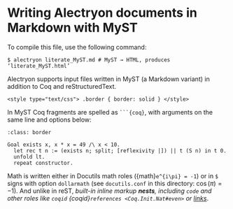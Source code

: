 Writing Alectryon documents in Markdown with MyST
=================================================

To compile this file, use the following command:

    $ alectryon literate_MyST.md # MyST → HTML, produces ‘literate_MyST.html’

Alectryon supports input files written in MyST (a Markdown variant) in addition to Coq and reStructuredText.

```{raw} html
<style type="text/css"> .border { border: solid } </style>
```

In MyST Coq fragments are spelled as ```` ```{coq} ````, with arguments on the same line and options below:

```{coq} unfold
:class: border

Goal exists x, x * x = 49 /\ x < 10.
  let rec t n := (exists n; split; [reflexivity |]) || t (S n) in t 0.
  unfold lt.
  repeat constructor.
```

Math is written either in Docutils math roles ({math}`e^{i\pi} = -1`) or in `$` signs with option ``dollarmath`` (see ``docutils.conf`` in this directory: $\cos(\pi) = -1$).  And unlike in reST, *built-in inline markup **nests**, including `code` and other roles like `coqid` {coqid}`references <Coq.Init.Nat#even>` or [links](https://myst-parser.readthedocs.io/en/latest/syntax/reference.html#extended-block-tokens)*.
